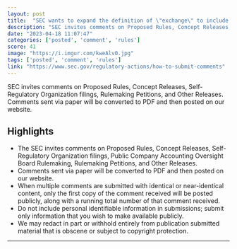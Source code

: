 ```yaml
---
layout: post
title:  "SEC wants to expand the definition of \"exchange\" to include DeFi. There is a 30 day public comment period. If you have a problem with this, please leave a comment"
description: "SEC invites comments on Proposed Rules, Concept Releases, Self-Regulatory Organization filings, Rulemaking Petitions, and Other Releases. Comments sent via paper will be converted to PDF and then posted on our website."
date: "2023-04-18 11:07:47"
categories: ['posted', 'comment', 'rules']
score: 41
image: "https://i.imgur.com/kweAlv0.jpg"
tags: ['posted', 'comment', 'rules']
link: "https://www.sec.gov/regulatory-actions/how-to-submit-comments"
---
```


SEC invites comments on Proposed Rules, Concept Releases, Self-Regulatory Organization filings, Rulemaking Petitions, and Other Releases. Comments sent via paper will be converted to PDF and then posted on our website.

## Highlights

- The SEC invites comments on Proposed Rules, Concept Releases, Self-Regulatory Organization filings, Public Company Accounting Oversight Board Rulemaking, Rulemaking Petitions, and Other Releases.
- Comments sent via paper will be converted to PDF and then posted on our website.
- When multiple comments are submitted with identical or near-identical content, only the first copy of the comment received will be posted publicly, along with a running total number of that comment received.
- Do not include personal identifiable information in submissions; submit only information that you wish to make available publicly.
- We may redact in part or withhold entirely from publication submitted material that is obscene or subject to copyright protection.

---

